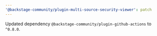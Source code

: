 ```yaml
---
'@backstage-community/plugin-multi-source-security-viewer': patch
---
```


Updated dependency `@backstage-community/plugin-github-actions` to `^0.8.0`.
